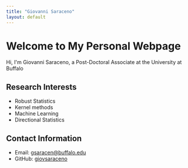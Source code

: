 ```yaml
---
title: "Giovanni Saraceno"
layout: default
---
```


# Welcome to My Personal Webpage

Hi, I'm Giovanni Saraceno, a Post-Doctoral Associate at the University at Buffalo

## Research Interests
- Robust Statistics
- Kernel methods
- Machine Learning
- Directional Statistics

## Contact Information
- Email: gsaracen@buffalo.edu
- GitHub: [giovsaraceno](https://github.com/giovsaraceno)

